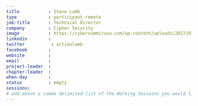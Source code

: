 ```yaml
---
title           : Steve Lamb
type            : participant-remote
job-title       : Technical Director
company         : Cipher Security
image           : https://cybersummitusa.com/wp-content/uploads/2017/03/Steve-Lamb-Bio-56.jpg
linkedin        : 
twitter          : actionlamb
facebook        :
website         :
email           :
project-leader  :
chapter-leader  :
when-day        :
status          : empty
sessions:
# add above a comma delimited list of the Working Sessions you would like to attend (use the session's title)
---
```


<!-- put more details about participant here -->
